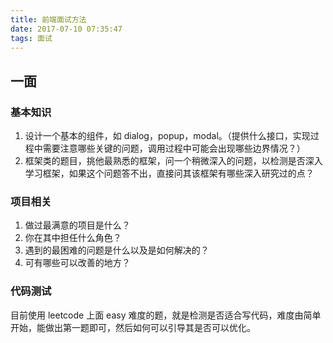 ```yaml
---
title: 前端面试方法
date: 2017-07-10 07:35:47
tags: 面试
---
```

## 一面
### 基本知识
1. 设计一个基本的组件，如 dialog，popup，modal。（提供什么接口，实现过程中需要注意哪些关键的问题，调用过程中可能会出现哪些边界情况？）
2. 框架类的题目，挑他最熟悉的框架，问一个稍微深入的问题，以检测是否深入学习框架，如果这个问题答不出，直接问其该框架有哪些深入研究过的点？

### 项目相关
1. 做过最满意的项目是什么？
2. 你在其中担任什么角色？
3. 遇到的最困难的问题是什么以及是如何解决的？
4. 可有哪些可以改善的地方？

### 代码测试
目前使用 leetcode 上面 easy 难度的题，就是检测是否适合写代码，难度由简单开始，能做出第一题即可，然后如何可以引导其是否可以优化。